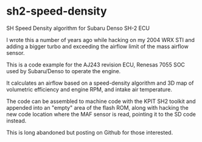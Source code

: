 sh2-speed-density
=================

SH Speed Density algorithm for Subaru Denso SH-2 ECU

I wrote this a number of years ago while hacking on my 2004 WRX STI and adding a bigger turbo and exceeding the airflow limit of the mass airflow sensor.

This is a code example for the AJ243 revision ECU, Renesas 7055 SOC used by Subaru/Denso to operate the engine.

It calculates an airflow based on a speed-density algorithm and 3D map of volumetric efficiency and engine RPM, and intake air temperature.

The code can be assembled to machine code with the KPIT SH2 toolkit and appended into an "empty" area of the flash ROM, along with hacking the new code location where the MAF sensor is read, pointing it to the SD code instead.

This is long abandoned but posting on Github for those interested. 
